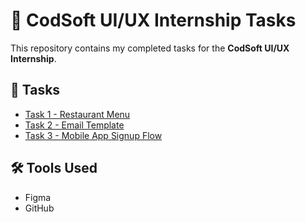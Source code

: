 # 🌟 CodSoft UI/UX Internship Tasks

This repository contains my completed tasks for the **CodSoft UI/UX Internship**.

## 📂 Tasks
- [Task 1 - Restaurant Menu](./TASK%201/README.md)
- [Task 2 - Email Template](./TASK%202/README.md)
- [Task 3 - Mobile App Signup Flow](./TASK%203/README.md)

## 🛠 Tools Used
- Figma
- GitHub
